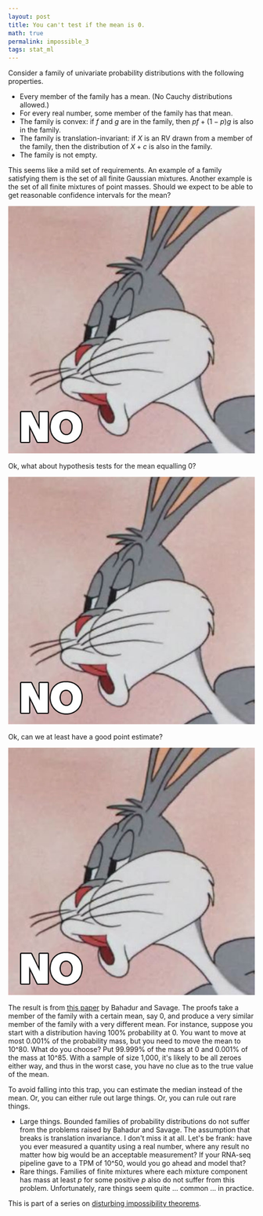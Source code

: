```yaml
---
layout: post
title: You can't test if the mean is 0. 
math: true
permalink: impossible_3
tags: stat_ml
---
```


Consider a family of univariate probability distributions with the following properties.

- Every member of the family has a mean. (No Cauchy distributions allowed.)
- For every real number, some member of the family has that mean.
- The family is convex: if $f$ and $g$ are in the family, then $pf + (1-p)g$ is also in the family.
- The family is translation-invariant: if $X$ is an RV drawn from a member of the family, then the distribution of $X+c$ is also in the family.
- The family is not empty.

This seems like a mild set of requirements. An example of a family satisfying them is the set of all finite Gaussian mixtures. Another example is the set of all finite mixtures of point masses. Should we expect to be able to get reasonable confidence intervals for the mean?

![The meme where Bugs Bunny smugly says "No."](images/BugsBunnyNo.jpg)

Ok, what about hypothesis tests for the mean equalling 0?

![The meme where Bugs Bunny smugly says "No."](images/BugsBunnyNo.jpg)

Ok, can we at least have a good point estimate?

![The meme where Bugs Bunny smugly says "No."](images/BugsBunnyNo.jpg)

The result is from [this paper](https://projecteuclid.org/journals/annals-of-mathematical-statistics/volume-27/issue-4/The-Nonexistence-of-Certain-Statistical-Procedures-in-Nonparametric-Problems/10.1214/aoms/1177728077.full) by Bahadur and Savage. The proofs take a member of the family with a certain mean, say 0, and produce a very similar member of the family with a very different mean. For instance, suppose you start with a distribution having 100% probability at 0. You want to move at most 0.001% of the probability mass, but you need to move the mean to 10^80. What do you choose? Put 99.999% of the mass at 0 and 0.001% of the mass at 10^85. With a sample of size 1,000, it's likely to be all zeroes either way, and thus in the worst case, you have no clue as to the true value of the mean.

To avoid falling into this trap, you can estimate the median instead of the mean. Or, you can either rule out large things. Or, you can rule out rare things. 

- Large things. Bounded families of probability distributions do not suffer from the problems raised by Bahadur and Savage. The assumption that breaks is translation invariance. I don't miss it at all. Let's be frank: have you ever measured a quantity using a real number, where any result no matter how big would be an acceptable measurement? If your RNA-seq pipeline gave to a TPM of 10^50, would you go ahead and model that? 
- Rare things. Families of finite mixtures where each mixture component has mass at least $p$ for some positive $p$ also do not suffer from this problem. Unfortunately, rare things seem quite ... common ... in practice. 

This is part of a series on [disturbing impossibility theorems](impossible_0).
